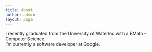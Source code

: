 ```yaml
---
title: About
author: admin
layout: page
---
```


I recently graduated from the University of Waterloo with a BMath &#8211; Computer Science.  
I&#8217;m currently a software developer at Google.
